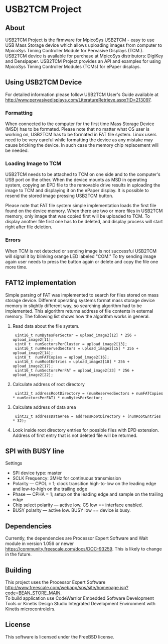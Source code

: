 # USB2TCM Project
## About
USB2TCM Project is the firmware for MpicoSys USB2TCM - easy to use USB Mass Storage device which allows uploading images from computer to MpicoSys Timing Controller Module for Pervasive Displays (TCM.).
USB2TCM device is available for purchase at MpicoSys distributors: DigiKey and Densipaper.
USB2TCM Project provides an API and examples for using MpicoSys Timing Controller Modules (TCMs) for ePaper displays.
## Using USB2TCM Device
For detailed information please follow USB2TCM User's Guide available at http://www.pervasivedisplays.com/LiteratureRetrieve.aspx?ID=213097.
### Formatting
When connected to the computer for the first time Mass Storage Device (MSD) has to be formated. Please note that no matter what OS user is working on, USB2TCM has to be formated in FAT file system. Linux users need to be very careful while formatting the device as any mistake may cause bricking the device. In such case the memory chip replacement will be needed.
### Loading Image to TCM
USB2TCM needs to be attached to TCM on one side and to the computer's USB port on the other. When the device mounts as MSD in operating system, copying an EPD file to the removable drive results in uploading the image to TCM and displaying it on the ePaper display. It is possible to resend the stored image pressing USB2TCM button.

Please note that FAT file system simple implementation loads the first file found on the device memory. When there are two or more files in USB2TCM memory, only image that was copied first will be uploaded to TCM. To display another file first one has to be deleted, and display process will start right after file deletion.

### Errors
When TCM is not detected or sending image is not successful USB2TCM will signal it by blinking orange LED labeled "COM." To try sending image again user needs to press the button again or delete and copy the file one more time.

## FAT12 implementation
Simple parsing of FAT was implemented to search for files stored on mass storage device. Different operating systems format mass storage device memory in slightly different way, so searching algorithm had to be implemented. This algorithm returns address of file contents in external memory. The following list shows how the algorithm works in general. 

1. Read data about the file system. 

        uint16_t numBytesPerSector = upload_image2[12] * 256 + upload_image2[11];
        uint8_t  numSectorsPerCluster = upload_image2[13];
        uint16_t numReservedSectors = upload_image2[15] * 256 + upload_image2[14];
        uint8_t  numFATCopies = upload_image2[16];
        uint16_t numRootEntries = upload_image2[18] * 256 + upload_image2[17];
        uint16_t numSectorsPerFAT = upload_image2[23] * 256 + upload_image2[22];

2. Calculate address of root directory 

        uint32_t addressRootDirectory = (numReservedSectors + numFATCopies * numSectorsPerFAT) * numBytesPerSector;

3. Calculate address of data area 
        
        uint32_t addressDataArea = addressRootDirectory + (numRootEntries * 32);

4. Look inside root directory entries for possible files with EPD extension. Address of first entry that is not deleted file will be returned. 

## SPI with BUSY line
Settings
  *  SPI device type: master
  *  SCLK Frequency: 3MHz for continuous transmission
  *  Polarity — CPOL = 1; clock transition high-to-low on the leading edge and low-to-high on the trailing edge
  *  Phase — CPHA = 1; setup on the leading edge and sample on the trailing edge
  *  Chip select polarity — active low. CS low == interface enabled.
  *  BUSY polarity — active low. BUSY low == device is busy. 

## Dependencies
Currently, the dependencies are Processor Expert Software and Wait module in version 1.056 or newer https://community.freescale.com/docs/DOC-93259. This is likely to change in the future.

## Building
This project uses the Processor Expert Software http://www.freescale.com/webapp/sps/site/homepage.jsp?code=BEAN_STORE_MAIN.  
To build application use CodeWarrior Embedded Software Development Tools or Kinetis Design Studio Integrated Development Environment with Kinetis microcontrolelrs.

## License
This software is licensed under the FreeBSD license.


